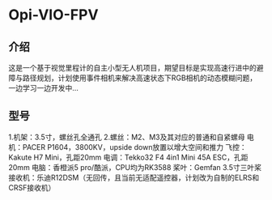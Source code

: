 # Opi-VIO-FPV
## 介绍
 这是一个基于视觉里程计的自主小型无人机项目，期望目标是实现高速行进中的避障与路径规划，计划使用事件相机来解决高速状态下RGB相机的动态模糊问题，一边学习一边开发中...
## 型号
1.机架：3.5寸，螺丝孔全通孔
2.螺丝：M2、M3及其对应的普通和自紧螺母
 电机：PACER P1604，3800KV，upside down放置以增大空间和推力
 飞控：Kakute H7 Mini，孔距20mm
 电调：Tekko32 F4 4in1 Mini 45A ESC，孔距20mm
 电脑：香橙派5 pro/酷派，CPU均为RK3588
 桨叶：Gemfan 3.5寸三叶桨
 接收机：乐迪R12DSM（无回传，且当前无适配遥控器，计划改为自制的ELRS和CRSF接收机）
